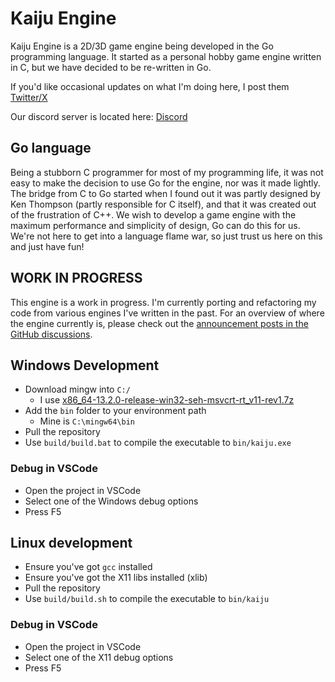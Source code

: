 # Kaiju Engine
Kaiju Engine is a 2D/3D game engine being developed in the Go programming language. It started as a personal hobby game engine written in C, but we have decided to be re-written in Go.

If you'd like occasional updates on what I'm doing here, I post them [Twitter/X](https://twitter.com/KaijuCoder)

Our discord server is located here: [Discord](https://discord.gg/HYj7Dh7ke3)

## Go language
Being a stubborn C programmer for most of my programming life, it was not easy to make the decision to use Go for the engine, nor was it made lightly. The bridge from C to Go started when I found out it was partly designed by Ken Thompson (partly responsible for C itself), and that it was created out of the frustration of C++. We wish to develop a game engine with the maximum performance and simplicity of design, Go can do this for us. We're not here to get into a language flame war, so just trust us here on this and just have fun!

## WORK IN PROGRESS
This engine is a work in progress. I'm currently porting and refactoring my code from various engines I've written in the past. For an overview of where the engine currently is, please check out the [announcement posts in the GitHub discussions](https://github.com/KaijuEngine/kaiju/discussions).

## Windows Development
- Download mingw into `C:/`
  - I use [x86_64-13.2.0-release-win32-seh-msvcrt-rt_v11-rev1.7z
](https://github.com/niXman/mingw-builds-binaries/releases)
- Add the `bin` folder to your environment path
  - Mine is `C:\mingw64\bin`
- Pull the repository
- Use `build/build.bat` to compile the executable to `bin/kaiju.exe`

### Debug in VSCode
- Open the project in VSCode
- Select one of the Windows debug options
- Press F5

## Linux development
- Ensure you've got `gcc` installed
- Ensure you've got the X11 libs installed (xlib)
- Pull the repository
- Use `build/build.sh` to compile the executable to `bin/kaiju`

### Debug in VSCode
- Open the project in VSCode
- Select one of the X11 debug options
- Press F5

